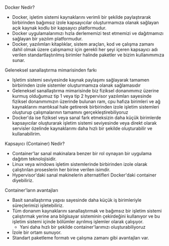 Docker Nedir? 
- Docker, işletim sistemi kaynaklarını verimli bir şekilde paylaştırarak birbirinden bağımsız izole kapsayıcılar oluşturmamıza olanak sağlayan açık kaynak kodlu bir kapsayıcı platformudur. 
- Docker uygulamalarımızı hızla derlememizi test etmemizi ve dağıtmamızı sağlayan bir yazılım platformudur.
- Docker, yazılımları kitaplıklar, sistem araçları, kod ve çalışma zamanı dahil olmak üzere çalışmamız için gerekli her şeyi içeren kapsayıcı adı verilen standartlaştırılmış birimler halinde paketler ve bizim kullanımımıza sunar. 


Geleneksel sanallaştırma mimarisinden farkı 
- Işletim sistemi seviyesinde kaynak paylaşımı sağlayarak tamamen birbirinden izole sistemler oluşturmamıza olanak sağlamasıdır
- Geleneksel sanallaştırma mimarisinde biz fiziksel donanımımız üzerine kurmuş olduğumuz tip 1 veya tip 2 hypervisor yazılımları sayesinde fiziksel donanımımızın üzerinde bulunan ram, cpu hafıza birimleri ve ağ kaynaklarını mantıksal hale getirerek birbirinden izole işletim sistemleri oluşturup çalışmalarının tamamını gerçekleştirebiliyoruz
- Docker'da ise fiziksel veya sanal fark etmeksizin daha küçük birimlerde kapsayıcılar oluşturarak işletim sistemi seviyesinde veya direkt olarak servisler özelinde kaynaklarımı daha hızlı bir şekilde oluşturabilir ve kullanabilirim.

Kapsayıcı (Container) Nedir?
- Container'lar sanal makinalara benzer bir rol oynayan bir uygulama dağıtım teknolojisidir.
- Linux veya windows işletim sistemlerinde birbirinden izole olarak çalıştırılan proseslerin her birine verilen isimdir.
- Hypervisor'daki sanal makinelerin alternatifleri Docker'daki container diyebiliriz.


Container'ların avantajları 
- Basit sanallaştırma yapısı sayesinde daha küçük iş birimleriyle süreçlerimizi işletebiliriz.
- Tüm donanım kaynaklarını sanallaştırmak ve bağımsız bir işletim sistemi çalıştırmak yerine ana bilgisayar sisteminin çekirdeğini kullanıyor ve bu işletim sistemi içinde bölümler ayrılmış  işlemler olarak çalışıyor.
  -   Yani daha hızlı bir şekilde container'larımızı oluşturabiliyoruz
-   İzole bir ortam sunuyor.
-   Standart paketleme formatı ve çalışma zamanı gibi avantajları var. 
